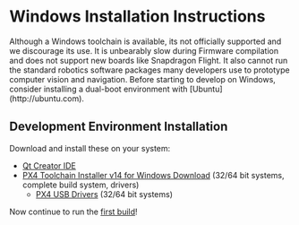 # Windows Installation Instructions

<aside class="caution">
Although a Windows toolchain is available, its not officially supported and we discourage its use. It is unbearably slow during Firmware compilation and does not support new boards like Snapdragon Flight. It also cannot run the standard robotics software packages many developers use to prototype computer vision and navigation. Before starting to develop on Windows, consider installing a dual-boot environment with [Ubuntu](http://ubuntu.com).
</aside>

## Development Environment Installation

Download and install these on your system:

- [Qt Creator IDE](http://www.qt.io/download-open-source/#section-6)
- [PX4 Toolchain Installer v14 for Windows Download](http://firmware.diydrones.com/Tools/PX4-tools/px4_toolchain_installer_v14_win.exe) (32/64 bit systems, complete build system, drivers)
  - [PX4 USB Drivers](http://pixhawk.org/static/px4driver.msi) (32/64 bit systems)

Now continue to run the [first build](starting-building.md)!

